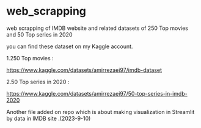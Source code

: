 # web_scrapping
web scrapping of IMDB website and related datasets of 250 Top movies and 50 Top series in 2020

you can find these dataset on my Kaggle account.

1.250 Top movies :

https://www.kaggle.com/datasets/amirrezaei97/imdb-dataset

2.50 Top series in 2020 : 

https://www.kaggle.com/datasets/amirrezaei97/50-top-series-in-imdb-2020

َAnother file added on repo which is about making visualization in Streamlit by data in IMDB site .(2023-9-10)
